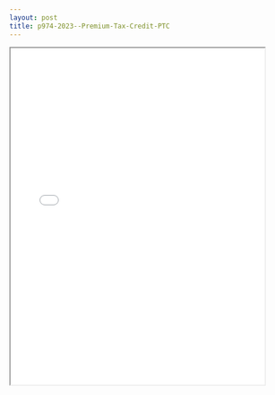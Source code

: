 ```yaml
---
layout: post
title: p974-2023--Premium-Tax-Credit-PTC
---
```


<div class="pdf-container">
<iframe src="/ea/_pdf-2-md/p974-2023--Premium-Tax-Credit-PTC.pdf" height="600" width="90%" allowFullScreen="true"></iframe>
</div>

